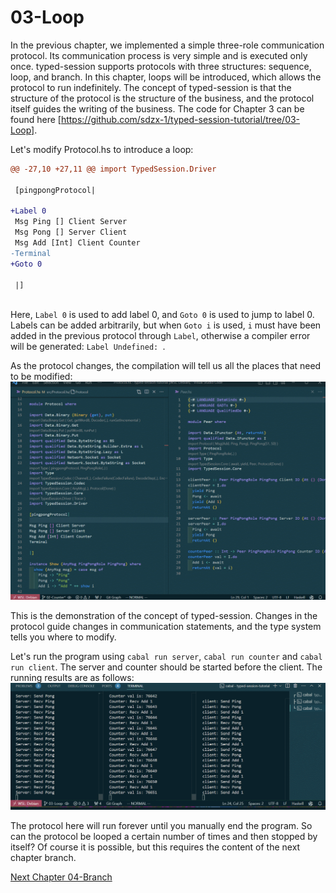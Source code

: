 # 03-Loop

In the previous chapter, we implemented a simple three-role communication protocol. Its communication process is very simple and is executed only once. typed-session supports protocols with three structures: sequence, loop, and branch. In this chapter, loops will be introduced, which allows the protocol to run indefinitely. The concept of typed-session is that the structure of the protocol is the structure of the business, and the protocol itself guides the writing of the business. The code for Chapter 3 can be found here [https://github.com/sdzx-1/typed-session-tutorial/tree/03-Loop].


Let's modify Protocol.hs to introduce a loop:
```diff
@@ -27,10 +27,11 @@ import TypedSession.Driver
 
 [pingpongProtocol|
 
+Label 0
 Msg Ping [] Client Server
 Msg Pong [] Server Client
 Msg Add [Int] Client Counter
-Terminal
+Goto 0
 
 |]
 
```
Here, `Label 0` is used to add label 0, and `Goto 0` is used to jump to label 0. Labels can be added arbitrarily, but when `Goto i` is used, `i` must have been added in the previous protocol through `Label`, otherwise a compiler error will be generated: `Label Undefined: `.

As the protocol changes, the compilation will tell us all the places that need to be modified:
![](../data/03-modify.gif)

This is the demonstration of the concept of typed-session. Changes in the protocol guide changes in communication statements, and the type system tells you where to modify.

Let's run the program using `cabal run server`, `cabal run counter` and `cabal run client`. The server and counter should be started before the client. The running results are as follows:
![run](../data/03-run.gif)

The protocol here will run forever until you manually end the program. So can the protocol be looped a certain number of times and then stopped by itself? Of course it is possible, but this requires the content of the next chapter branch.

[Next Chapter 04-Branch](04-Branch.md)